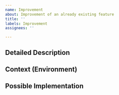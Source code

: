 ```yaml
---
name: Improvement
about: Improvement of an already existing feature
title: ''
labels: Improvement
assignees: ''

---
```


<!--- Text in these sections will not be visible when the issue is submited -->
<!--- Provide a general summary of the issue in the Title above -->

## Detailed Description
<!--- Provide a detailed description of the change or addition you are proposing -->

## Context (Environment)
<!--- How has this issue affected you? What are you trying to accomplish? -->
<!--- Provide an explanation of why do you think this is a good improvement to the project -->
<!--- Providing context helps us come up with a solution that is most useful in the real world -->
<!--- You can also add files to help us undestand for example screenshots or logs. --> 

<!--- Provide a general summary of the issue in the Title above -->

## Possible Implementation
<!--- Not obligatory, but suggest an idea for implementing addition or change -->
